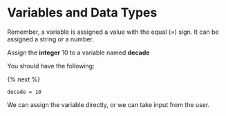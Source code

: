 # Variables and Data Types

Remember, a variable is assigned a value with the equal (=) sign. It can be assigned a string or a number. 

Assign the **integer** 10 to a variable named **decade**

You should have the following:

{% next %}

```
decade = 10
```

We can assign the variable directly, or we can take input from the user. 
